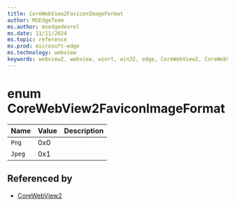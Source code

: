 ```yaml
---
title: CoreWebView2FaviconImageFormat
author: MSEdgeTeam
ms.author: msedgedevrel
ms.date: 11/11/2024
ms.topic: reference
ms.prod: microsoft-edge
ms.technology: webview
keywords: webview2, webview, winrt, win32, edge, CoreWebView2, CoreWebView2Controller, browser control, edge html, CoreWebView2FaviconImageFormat
---
```


# enum CoreWebView2FaviconImageFormat

| Name |  Value | Description |
|--|--|--|
|`Png` | 0x0  |  |
|`Jpeg` | 0x1  |  |


## Referenced by

- [CoreWebView2](corewebview2.md)

